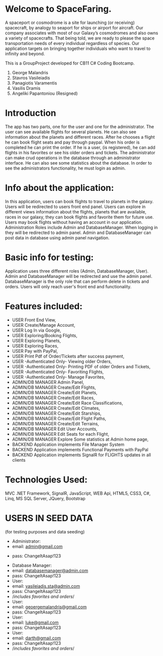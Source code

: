 # Welcome to SpaceFaring.

A spaceport or cosmodrome is a site for launching (or receiving) spacecraft, by analogy to seaport for ships or airport for aircraft. Our company associates with most of our Galaxy’s cosmodromes and also owns a variety of spacecrafts.
That being told, we are ready to please the space transportation needs of every individual regardless of species. Our application targets on bringing together individuals who want to travel to infinity and beyond.

This is a GroupProject developed for CB11 C# Coding Bootcamp.
1. George Malandris
2. Stavros Vasileiadis
3. Panagiotis Varamentis
4. Vasilis Dramis
5. Angeliki Papantoniou (Resigned)

# Introduction
The app has two parts, one for the user and one for the administrator. 
The user can see available flights for several planets. He can also see information about the planets and different races. After he chooses a flight he can book flight seats and pay through paypal. When his order is completed he can print the order. If he is a user, (is registered), he can add flights in his favorites or see his older orders and tickets.
The administrator can make crud operations in the database through an administrator interface. He can also see some statistics about the database. In order to see the administrators functionality, he must login as admin.

# Info about the application:
In this application, users can book flights to travel to planets in the galaxy.
Users will be redirected to users front end panel.
Users can explore in different views information about the flights, planets that are available, races
in our galaxy, they can book flights and favorite them for future use.
Users may book flights without having an account in our application.
Administration Roles include Admin and DatabaseManager.
When logging in they will be redirected to admin panel.
Admin and DatabaseManager can post data in database using admin panel navigation.

# Basic info for testing:
Application uses three different roles (Admin, DatabaseManager, User).
Admin and DatabaseManager will be redirected and use the admin panel.
DatabaseManager is the only role that can perform delete in tickets and orders.
Users will only reach user's front end and functionality.

# Features included:
*	USER Front End View, 
*	USER Create/Manage Account, 
*	USER Log In via Google, 
*	USER Exploring/Booking Flights, 
*	USER Exploring Planets, 
*	USER Exploring Races,
*	USER Pay with PayPal,
*	USER Print Pdf of Order/Tickets after success payment,  
*	USER -Authenticated Only- Viewing older Orders,
*	USER -Authenticated Only- Printing PDF of older Orders and Tickets,
*	USER -Authenticated Only- Favoriting Flights,
*	USER -Authenticated Only- Manage Favorites,
*	ADMIN/DB MANAGER Admin Panel,
*	ADMIN/DB MANAGER Create/Edit Flights,
*	ADMIN/DB MANAGER Create/Edit Planets,
*	ADMIN/DB MANAGER Create/Edit Races,
*	ADMIN/DB MANAGER Create/Edit Race Classifications,
*	ADMIN/DB MANAGER Create/Edit Climates,
*	ADMIN/DB MANAGER Create/Edit Starships,
*	ADMIN/DB MANAGER Create/Edit Flight Paths,
*	ADMIN/DB MANAGER Create/Edit Terrains,
*	ADMIN/DB MANAGER Edit User Accounts,
*	ADMIN/DB MANAGER Edit Seats for each Flight,
*	ADMIN/DB MANAGER Explore Some statistics at Admin home page,
*	BACKEND Application implements File Manager System
*	BACKEND Application implements Functional Payments with PayPal
*	BACKEND Application implements SignalR for FLIGHTS updates in all clients

# Technologies Used:
MVC .NET Framework, SignalR, JavaScript, WEB Api, HTML5, CSS3, C#, Linq, MS SQL Server, JQuery, Bootstrap

# USERS IN SEED DATA 
(for testing purposes and data seeding)

*	Administrator:
  *	email:	admin@gmail.com 
  -	pass:	ChangeItAsap!123
*	Database Manager:
  *	email:	databasemanager@admin.com 
  *	pass:	ChangeItAsap!123
*	User:
  *	email:	vasileiadis.sta@admin.com 
  *	pass:	ChangeItAsap!123
  *	/*includes favorites and orders*/
*	User:
  *	email:	geoergemalandris@gmail.com 
  *	pass:	ChangeItAsap!123
*	User:
  *	email:	luke@gmail.com 
  *	pass:	ChangeItAsap!123
*	User:
  *	email:	darth@gmail.com 
  *	pass:	ChangeItAsap!123
  *	/*includes favorites and orders*/

